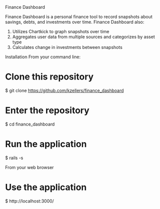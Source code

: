 Finance Dashboard

Finance Dashboard is a personal finance tool to record snapshots about savings, debts, and investments over time. Finance Dashboard also:
1. Utilizes Chartkick to graph snapshots over time
2. Aggregates user data from multiple sources and categorizes by asset type
3. Calculates change in investments between snapshots

Installation
From your command line: 
# Clone this repository
$ git clone https://github.com/kzellers/finance_dashboard

# Enter the repository
$ cd finance_dashboard

# Run the application
$ rails -s

From your web browser
# Use the application
$ http://localhost:3000/





